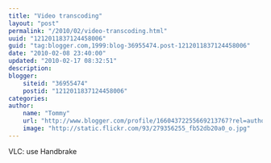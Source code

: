 ```yaml
---
title: "Video transcoding"
layout: "post"
permalink: "/2010/02/video-transcoding.html"
uuid: "1212011837124458006"
guid: "tag:blogger.com,1999:blog-36955474.post-1212011837124458006"
date: "2010-02-08 23:40:00"
updated: "2010-02-17 08:32:51"
description: 
blogger:
    siteid: "36955474"
    postid: "1212011837124458006"
categories: 
author: 
    name: "Tommy"
    url: "http://www.blogger.com/profile/16604372255669213767?rel=author"
    image: "http://static.flickr.com/93/279356255_fb52db20a0_o.jpg"
---
```


<div class="css-full-post-content js-full-post-content">
<div xmlns="http://www.w3.org/1999/xhtml">VLC: use Handbrake


<div class="zemanta-pixie"><img src="http://img.zemanta.com/pixy.gif?x-id=1b57f85c-26b5-8c0f-b686-4b2b714f7281" alt="" class="zemanta-pixie-img" /></div></div>
</div>